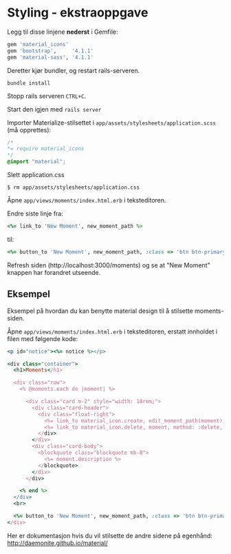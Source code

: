 # Styling - ekstraoppgave

Legg til disse linjene **nederst** i Gemfile:

```ruby
gem 'material_icons'
gem 'bootstrap',     '4.1.1'
gem 'material-sass', '4.1.1'
```

Deretter kjør bundler, og restart rails-serveren.

```console
bundle install
```

Stopp rails serveren `CTRL+C`.

Start den igjen med `rails server`

Importer Materialize-stilsettet i `app/assets/stylesheets/application.scss` (må opprettes):

```scss
/*
*= require material_icons
*/
@import "material";
```

Slett application.css

```console
$ rm app/assets/stylesheets/application.css
```

Åpne `app/views/moments/index.html.erb` i teksteditoren.

Endre siste linje fra:
```ruby
<%= link_to 'New Moment', new_moment_path %>
```

til:
```ruby
<%= button_to 'New Moment', new_moment_path, :class => 'btn btn-primary', :method => :get %>
```

Refresh siden (http://localhost:3000/moments) og se at "New Moment" knappen har forandret utseende.


## Eksempel

Eksempel på hvordan du kan benytte material design til å stilsette moments-siden.

Åpne `app/views/moments/index.html.erb` i teksteditoren, erstatt innholdet i filen med følgende kode:

```ruby
<p id="notice"><%= notice %></p>

<div class="container">
  <h1>Moments</h1>

  <div class="row">
    <% @moments.each do |moment| %>

      <div class="card m-2" style="width: 18rem;">
        <div class="card-header">
          <div class="float-right">
            <%= link_to material_icon.create, edit_moment_path(moment), :class => 'card-link' %>
            <%= link_to material_icon.delete, moment, method: :delete, :class => 'card-link', data: { confirm: 'Are you sure?' } %>
          </div>
        </div>
        <div class="card-body">
          <blockquote class="blockquote mb-0">
            <%= moment.description %>
          </blockquote>
        </div>
      </div>

    <% end %>
  </div>
  <br>

  <%= button_to 'New Moment', new_moment_path, :class => 'btn btn-primary', :method => :get %>
</div>
```

Her er dokumentasjon hvis du vil stilsette de andre sidene på egenhånd: http://daemonite.github.io/material/ 
